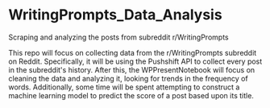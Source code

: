 # WritingPrompts_Data_Analysis
Scraping and analyzing the posts from subreddit r/WritingPrompts

This repo will focus on collecting data from the r/WritingPrompts subreddit on Reddit. Specifically, it will be using the Pushshift API to collect every post in the subreddit's history. After this, the WPPresentNotebook will focus on cleaning the data and analyzing it, looking for trends in the frequency of words. Additionally, some time will be spent attempting to construct a machine learning model to predict the score of a post based upon its title.